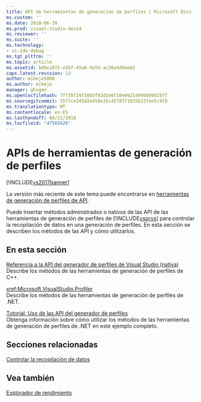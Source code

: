 ```yaml
---
title: API de herramientas de generación de perfiles | Microsoft Docs
ms.custom: ''
ms.date: 2018-06-30
ms.prod: visual-studio-dev14
ms.reviewer: ''
ms.suite: ''
ms.technology:
- vs-ide-debug
ms.tgt_pltfrm: ''
ms.topic: article
ms.assetid: bd9ca972-e5bf-45a6-9a5d-ac30a4d9ee02
caps.latest.revision: 13
author: mikejo5000
ms.author: mikejo
manager: ghogen
ms.openlocfilehash: 7ff35f29f5803f83d2e6f10e0921499d494d197f
ms.sourcegitcommit: 55f7ce2d5d2e458e35c45787f1935b237ee5c9f8
ms.translationtype: MT
ms.contentlocale: es-ES
ms.lasthandoff: 08/22/2018
ms.locfileid: "47565626"
---
```

# <a name="profiling-tools-apis"></a>APIs de herramientas de generación de perfiles
[!INCLUDE[vs2017banner](../includes/vs2017banner.md)]

La versión más reciente de este tema puede encontrarse en [herramientas de generación de perfiles de API](https://docs.microsoft.com/visualstudio/profiling/profiling-tools-apis).  
  
Puede insertar métodos administrados o nativos de las API de las herramientas de generación de perfiles de [!INCLUDE[vsprvs](../includes/vsprvs-md.md)] para controlar la recopilación de datos en una generación de perfiles. En esta sección se describen los métodos de las API y cómo utilizarlos.  
  
## <a name="in-this-section"></a>En esta sección  
 [Referencia a la API del generador de perfiles de Visual Studio (nativa)](../profiling/visual-studio-profiler-api-reference-native.md)  
 Describe los métodos de las herramientas de generación de perfiles de C++.  
  
 <xref:Microsoft.VisualStudio.Profiler>  
 Describe los métodos de las herramientas de generación de perfiles de .NET.  
  
 [Tutorial: Uso de las API del generador de perfiles](../profiling/walkthrough-using-profiler-apis.md)  
 Obtenga información sobre cómo utilizar los métodos de las herramientas de generación de perfiles de .NET en este ejemplo completo.  
  
## <a name="related-sections"></a>Secciones relacionadas  
 [Controlar la recopilación de datos](../profiling/controlling-data-collection.md)  
  
## <a name="see-also"></a>Vea también  
 [Explorador de rendimiento](../profiling/performance-explorer.md)



